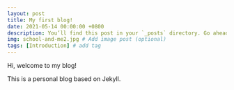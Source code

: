```yaml
---
layout: post
title: My first blog!
date: 2021-05-14 00:00:00 +0800
description: You’ll find this post in your `_posts` directory. Go ahead and edit it and re-build the site to see your changes. # Add post description (optional)
img: school-and-me2.jpg # Add image post (optional)
tags: [Introduction] # add tag
---
```


Hi, welcome to my blog! 

This is a personal blog based on Jekyll.
